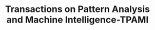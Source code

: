 ---
title: "Transactions on Pattern Analysis and Machine Intelligence-TPAMI"

categories: ['']

tags: ['Transactions', 'on', 'Pattern', 'Analysis', 'and', 'Machine', 'Intelligence', 'TPAMI']

arwords: 'رسائل تحليل الأنماط والذكاء الآلي'

arexps: []

enwords: ['Transactions on Pattern Analysis and Machine Intelligence-TPAMI']

enexps: []

arlexicons: 'ر'

enlexicons: 'T'

authors: ['Ruqayya Roshdy']

translators: ['']

citations: 'تطبيقات الذكاء الاصطناعي في خدمة اللغة العربية'

sources: 'مركز الملك عبدالله بن عبدالعزيز الدولي لخدمة اللغة العربية'

word: "true"

slug: ""
---